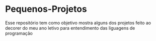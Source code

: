 # Pequenos-Projetos
Esse repositório tem como objetivo mostra alguns dos projetos feito ao decorer do meu ano letivo para entendimento das liguagens de programação
